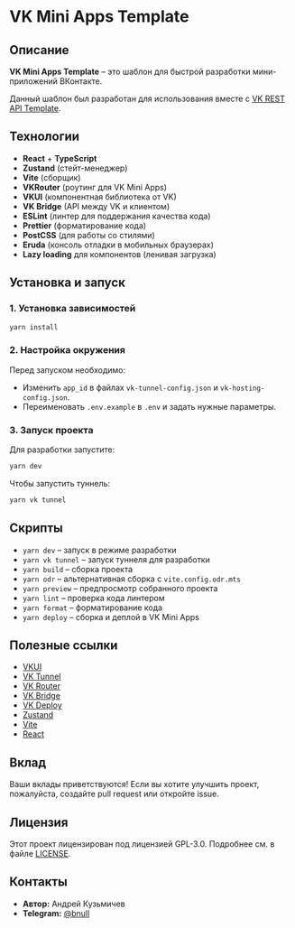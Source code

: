# VK Mini Apps Template

## Описание

**VK Mini Apps Template** – это шаблон для быстрой разработки мини-приложений ВКонтакте.

Данный шаблон был разработан для использования вместе с [VK REST API Template](https://github.com/empty-devs/vk-rest-api-template).

## Технологии

- **React** + **TypeScript**
- **Zustand** (стейт-менеджер)
- **Vite** (сборщик)
- **VKRouter** (роутинг для VK Mini Apps)
- **VKUI** (компонентная библиотека от VK)
- **VK Bridge** (API между VK и клиентом)
- **ESLint** (линтер для поддержания качества кода)
- **Prettier** (форматирование кода)
- **PostCSS** (для работы со стилями)
- **Eruda** (консоль отладки в мобильных браузерах)
- **Lazy loading** для компонентов (ленивая загрузка)

## Установка и запуск

### 1. Установка зависимостей

```sh
yarn install
```

### 2. Настройка окружения

Перед запуском необходимо:

- Изменить `app_id` в файлах `vk-tunnel-config.json` и `vk-hosting-config.json`.
- Переименовать `.env.example` в `.env` и задать нужные параметры.

### 3. Запуск проекта

Для разработки запустите:

```sh
yarn dev
```

Чтобы запустить туннель:

```sh
yarn vk tunnel
```

## Скрипты

- `yarn dev` – запуск в режиме разработки
- `yarn vk tunnel` – запуск туннеля для разработки
- `yarn build` – сборка проекта
- `yarn odr` – альтернативная сборка с `vite.config.odr.mts`
- `yarn preview` – предпросмотр собранного проекта
- `yarn lint` – проверка кода линтером
- `yarn format` – форматирование кода
- `yarn deploy` – сборка и деплой в VK Mini Apps

## Полезные ссылки

- [VKUI](https://dev.vk.com/ru/libraries/vkui)
- [VK Tunnel](https://dev.vk.com/ru/libraries/tunnel)
- [VK Router](https://dev.vk.com/ru/libraries/router)
- [VK Bridge](https://dev.vk.com/ru/bridge/overview)
- [VK Deploy](https://dev.vk.com/ru/mini-apps/development/hosting/overview)
- [Zustand](https://zustand.docs.pmnd.rs/getting-started/introduction)
- [Vite](https://vite.dev/guide/)
- [React](https://react.dev/learn)

## Вклад

Ваши вклады приветствуются! Если вы хотите улучшить проект, пожалуйста, создайте pull request или откройте issue.

## Лицензия

Этот проект лицензирован под лицензией GPL-3.0. Подробнее см. в файле [LICENSE](LICENSE).

## Контакты

- **Автор:** Андрей Кузьмичев
- **Telegram:** [@bnull](https://t.me/bnull)

